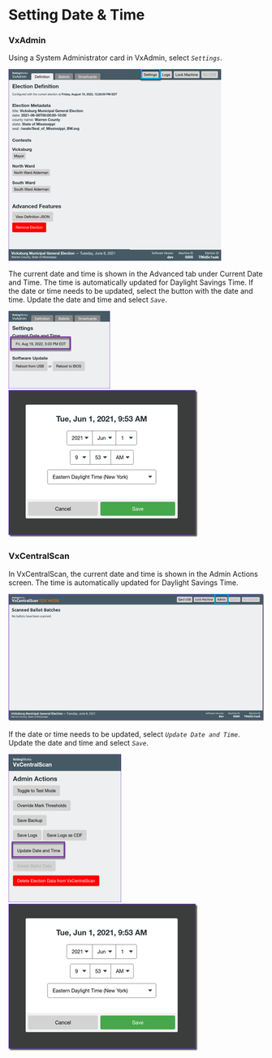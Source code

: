 # Setting Date & Time

### VxAdmin

Using a System Administrator card in VxAdmin, select _`Settings`_. &#x20;

![Select Settings](<../.gitbook/assets/image (159).png>)

The current date and time is shown in the Advanced tab under Current Date and Time. The time is automatically updated for Daylight Savings Time. If the date or time needs to be updated, select the button with the date and time. Update the date and time and select _`Save`_.

![Select date and time button](<../.gitbook/assets/VxAdmin Settings.png>) ![Update and select Save](<../.gitbook/assets/update time (1).png>)

### VxCentralScan

In VxCentralScan, the current date and time is shown in the Admin Actions screen. The time is automatically updated for Daylight Savings Time.&#x20;

![](<../.gitbook/assets/image (136) (2).png>)

If the date or time needs to be updated, select _`Update Date and Time`_. Update the date and time and select _`Save`_.

![Select Update Date and Time](<../.gitbook/assets/VxCS Admin.png>) ![Update and select Save](<../.gitbook/assets/update time.png>)

